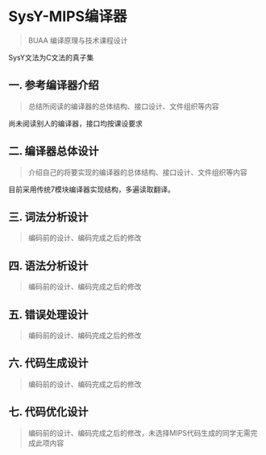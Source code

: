 # SysY-MIPS编译器

> BUAA 编译原理与技术课程设计

SysY文法为C文法的真子集

## 一. 参考编译器介绍

> 总结所阅读的编译器的总体结构、接口设计、文件组织等内容

尚未阅读别人的编译器，接口均按课设要求

## 二. 编译器总体设计

> 介绍自己的将要实现的编译器的总体结构、接口设计、文件组织等内容

目前采用传统7模块编译器实现结构，多遍读取翻译。

## 三. 词法分析设计

> 编码前的设计、编码完成之后的修改    

## 四. 语法分析设计

> 编码前的设计、编码完成之后的修改

## 五. 错误处理设计

> 编码前的设计、编码完成之后的修改

## 六. 代码生成设计

> 编码前的设计、编码完成之后的修改

## 七. 代码优化设计 

> 编码前的设计、编码完成之后的修改，未选择MIPS代码生成的同学无需完成此项内容